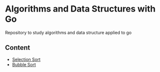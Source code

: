 # Algorithms and Data Structures with Go

Repository to study algorithms and data structure applied to go

## Content

- [Selection Sort](./selectionSort)
- [Bubble Sort](./bubbleSort)

